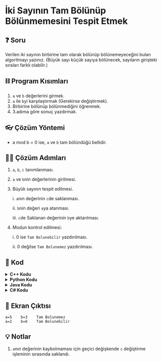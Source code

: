 # İki Sayının Tam Bölünüp Bölünmemesini Tespit Etmek

## ❓ Soru
Verilen iki sayının birbirine tam olarak bölünüp bölünemeyeceğini bulan algoritmayı yazınız. (Büyük sayı küçük sayıya bölünecek, sayıların girişteki sıraları farklı olabilir.)

## ⛓ Program Kısımları
1. `a` ve `b` değerlerini girmek.
2. `a` ile `b`yi karşılaştırmak (Gerekirse değiştirmek).
3. Birbirine bölünüp bölünmediğini öğrenmek.
4. 3.adıma göre sonuç yazdırmak.

## 👓 Çözüm Yöntemi 
- a mod b = 0 ise, `a` ve `b` tam bölündüğü bellidir.
  
## 👩‍🔧 Çözüm Adımları
1. `a`, `b`, `c` tanımlanması.
2. `a` ve `b`nin değerlerinin girilmesi.
3. Büyük sayının tespit edilmesi.

   i. `a`nın değerinin `c`de saklanması.

   ii. `b`nin değeri `a`ya atanması.

   iii. `c`de Saklanan değerinin `b`ye aktarılması.

4. Modun kontrol edilmesi:
   
   i. 0 ise `Tam Bolunebilir` yazdırılması.
   
   ii. 0 değilse `Tam Bolunemez` yazdırılması.

## 🤖 Kod

[//]: ------------------------------------------------------------------------------
<!-- ----------------------------- C++ Kodu ----------------------------------- -->
[//]: ------------------------------------------------------------------------------
<details>
<summary><b>C++ Kodu</b></summary>

```cpp
#include <iostream>
#include <string>

using namespace std;
int main()
{
    // “a”, “b”, “c” tanımlanması
    int a, b, c;
    cout<< "a= ";
    // “a” ve “b”nin değerlerinin girilmesi
    cin >> a;
    cout << "b= ";
    cin >> b;
    // Büyük sayının tespit edilmesi.
    if (a < b)
    {
        // “a”nın değerinin “c”de saklanması  
        c = a;
        // “b”nin değeri “a”ya atanması
        a = b;
        // “c”de Saklanan değerinin “b”ye aktarılması
        b = c; 
    }
    // 0 ise “Tam Bolunebilir” yazdırılması
    if (a % b == 0) 
        cout<<"Tam Bolunebilir";
    // 0 değilse “Tam Bolunemez” yazdırılması
    else 
        cout<<"Tam Bolunemez";
    return 0;
}

```
</details>

[//]: ------------------------------------------------------------------------------
<!-- ------------------------------ Python Kodu -------------------------------- -->
[//]: ------------------------------------------------------------------------------
<details>
<summary><b>Python Kodu</b></summary>
	
```py
#!/usr/bin/python3
# -*- coding: utf-8 -*-

# “a”, “b”, “c” tanımlanması (python dilinde c'nin önceden tanımlanmasına gerek yoktur)
a = input("a=")
b = input("b=")

# Büyük sayının a'ya alınması.
if a < b:
    c = a  # “a”nın değerinin “c”de saklanması (python dilinde c'nin önceden tanımlanmasına gerek yoktur)
    a = b  # “b”nin değeri “a”ya atanması
    b = c  # “c”de Saklanan değerinin “b”ye aktarılması
if (a % b) == 0:
    print("Tam bölünebilir")
else:
    print("Tam bölünemez")

```
</details>

[//]: ------------------------------------------------------------------------------
<!-- ----------------------------- Java Kodu ----------------------------------- -->
[//]: ------------------------------------------------------------------------------
<details>
<summary><b>Java Kodu</b></summary>

```java
import java.util.*;
public class onikinci_Program {
 public static void main(String arg[]) {
  Scanner input = new Scanner(System.in);
  int a, b, c; // 1. adım
  System.out.print("a=");
  a = input.nextInt(); // 2. adım
  System.out.print("b=");
  b = input.nextInt(); // 2. Adım
  if (a < b) // 3. adım
  {
   c = a; // 3. Adım (i) , I. nota bak
   a = b; // 3. Adım (ii)
   b = c; // 3. Adım (iii)
  }
  if (a % b == 0) // 4. Adım (i)
   System.out.println("Tam Bolunebilir");
  else // 4. Adım (ii)
   System.out.println("Tam Bolunemez");
 }
}
```
</details>

[//]: ------------------------------------------------------------------------------
<!-- ----------------------------- C# Kodu ----------------------------------- -->
[//]: ------------------------------------------------------------------------------
<details>
<summary><b>C# Kodu</b></summary>

```java
using System;
using System.Collections.Generic;
using System.Linq;
using System.Text;
using System.Threading.Tasks;

namespace IkiSayininBolunmesi
{
    class Program
    {
        static void Main(string[] args)
        {
            int a, b, c;
            Console.Write("a=");
            a = Convert.ToInt32(Console.ReadLine());
            Console.Write("b=");
            b = Convert.ToInt32(Console.ReadLine());
            if (a < b)
            {
                c = a;
                a = b;
                b = c;
            }
            if (a % b == 0)
                Console.WriteLine("bolunebilir");
		        else Console.WriteLine("bolunmez");
                Console.ReadLine();
        }
    }
}

```
</details>


## 🎉 Ekran Çıktısı

```
a=5    b=3    Tam Bolunemez
a=2    b=6    Tam Bolunebilir
```

## 💡 Notlar 
1. `a`nın değerinin kaybolmaması için geçici değişkende `c` değiştirme işleminin sırasında saklandı.
